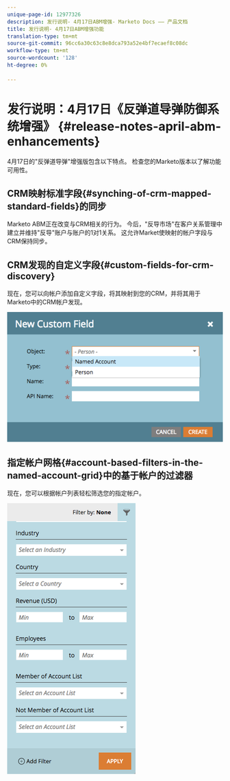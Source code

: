 ```yaml
---
unique-page-id: 12977326
description: 发行说明- 4月17日ABM增强- Marketo Docs —— 产品文档
title: 发行说明- 4月17日ABM增强功能
translation-type: tm+mt
source-git-commit: 96cc6a30c63c8e8dca793a52e4bf7ecaef8c08dc
workflow-type: tm+mt
source-wordcount: '128'
ht-degree: 0%

---
```



# 发行说明：4月17日《反弹道导弹防御系统增强》 {#release-notes-april-abm-enhancements}

4月17日的&quot;反弹道导弹&quot;增强版包含以下特点。 检查您的Marketo版本以了解功能可用性。

## CRM映射标准字段{#synching-of-crm-mapped-standard-fields}的同步

Marketo ABM正在改变与CRM相关的行为。 今后，&quot;反导市场&quot;在客户关系管理中建立并维持&quot;反导&quot;账户与账户的1对1关系。 这允许Market使映射的帐户字段与CRM保持同步。

## CRM发现的自定义字段{#custom-fields-for-crm-discovery}

现在，您可以向帐户添加自定义字段，将其映射到您的CRM，并将其用于Marketo中的CRM帐户发现。

![](assets/new-custom-field.png)

## 指定帐户网格{#account-based-filters-in-the-named-account-grid}中的基于帐户的过滤器

现在，您可以根据帐户列表轻松筛选您的指定帐户。

![](assets/named-account-filters.png)

